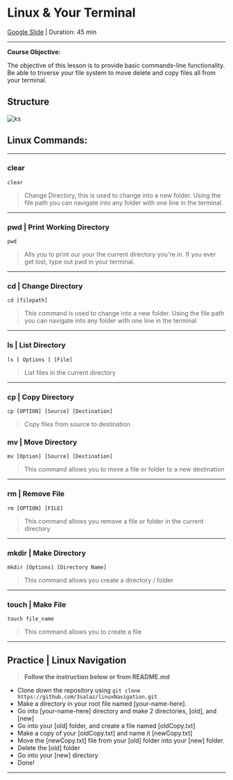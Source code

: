 # Linux & Your Terminal

[Google Slide](google.com) | Duration: 45 min

---
**Course Objective:**

The objective of this lesson is to provide basic commands-line functionality. Be able to triverse your file system to move delete and copy files all from your terminal.


## Structure
![ks](https://res.cloudinary.com/practicaldev/image/fetch/s--iBJ_bwEa--/c_limit%2Cf_auto%2Cfl_progressive%2Cq_auto%2Cw_880/https://i.imgur.com/lG5NuVa.png)
##  Linux Commands:
---
### clear
`clear`
> Change Directory, this is used to change into a new folder. Using the file path you can navigate into any folder with one line in the terminal.
---
### pwd | Print Working Directory
`pwd`
> Alls you to print our your the current directory you're in. If you ever get lost, type out pwd in your terminal.
---
### cd | Change Directory
`cd [filepath]`
> This command is used to change into a new folder. Using the file path you can navigate into any folder with one line in the terminal
---
### ls | List Directory
`ls [ Options ] [File]`
> List files in the current directory
---
### cp | Copy Directory
`cp [OPTION] [Source] [Destination] `
> Copy files from source to destination
### mv | Move Directory
`mv [Option] [Source] [Destination]`
> This command allows you to move a file or folder to a new destination
---
### rm | Remove File
`rm [OPTION] [FILE]`
> This command allows you remove a file or folder in the current directory
---
### mkdir | Make Directory
`mkdir [Options] [Directory Name]`
> This command allows you create a directory / folder
---
### touch | Make File
`touch file_name`
> This command allows you to create a file
---

## Practice | Linux Navigation

> **Follow the instruction below or from README.md**

- Clone down the repository using `git clone https://github.com/3salaz/linuxNavigation.git`
- Make a directory in your root file named [your-name-here].
- Go into [your-name-here] directory and make 2 directories, [old], and [new]
- Go into your [old] folder, and create a file named [oldCopy.txt]
- Make a copy of your [oldCopy.txt] and name it [newCopy.txt]
- Move the [newCopy.txt] file from your [old] folder into your [new] folder.
- Delete the [old] folder
- Go into your [new] directory
- Done!

---